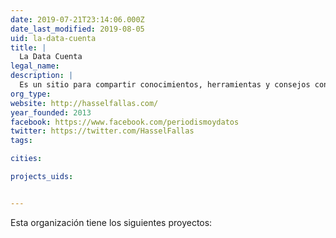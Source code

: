 ```yaml
---
date: 2019-07-21T23:14:06.000Z
date_last_modified: 2019-08-05
uid: la-data-cuenta
title: |
  La Data Cuenta
legal_name: 
description: |
  Es un sitio para compartir conocimientos, herramientas y consejos con todos los interesados en el periodismo de datos y la visualización.
org_type: 
website: http://hasselfallas.com/
year_founded: 2013
facebook: https://www.facebook.com/periodismoydatos
twitter: https://twitter.com/HasselFallas
tags:

cities: 

projects_uids:


---
```


Esta organización tiene los siguientes proyectos:


